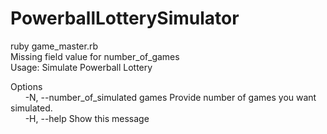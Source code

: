 # PowerballLotterySimulator
ruby game_master.rb  
Missing field value for number_of_games  
Usage: Simulate Powerball Lottery  

Options  
&nbsp;&nbsp;&nbsp;&nbsp;&nbsp;&nbsp;-N, --number_of_simulated games  Provide number of games you want simulated.  
&nbsp;&nbsp;&nbsp;&nbsp;&nbsp;&nbsp;-H, --help                       Show this message  
    
